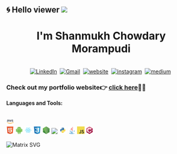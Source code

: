 ## 🌀 Hello viewer <img src="https://raw.githubusercontent.com/iampavangandhi/iampavangandhi/master/gifs/Hi.gif" width="30px">
<h1 align="center">I'm Shanmukh Chowdary Morampudi</h1>
<!-- <p align="center">
    <img align="center" alt="visitors" src="https://gpvc.arturio.dev/shanmukhchowdary147" />
</p> -->
<p align="center">
<br>
<a href="https://www.linkedin.com/in/shanmukhchowdary147/" target="_blank"><img src="https://img.shields.io/badge/linkedin-%230077B5.svg?&style=for-the-badge&logo=linkedin&logoColor=white" alt="LinkedIn" /></a>&nbsp;
<a href="mailto:shanmukhchowdary147@gmail.com" target="_blank"><img src="https://img.shields.io/badge/gmail-%23D14836.svg?&style=for-the-badge&logo=gmail&logoColor=white" alt="Gmail"/></a>&nbsp;
<a href="https://shanmukhchowdary147.github.io/" target="_blank"><img src="https://img.shields.io/badge/Portfolio-0038FE?style=for-the-badge&logo=globe&logoColor=white" alt="website"/></a>&nbsp;
<a href="https://www.instagram.com/___shannu.___/"" target="_blank"><img src="https://img.shields.io/badge/Instagram-E4405F?style=for-the-badge&logo=instagram&logoColor=white" alt="instagram"/></a>&nbsp;
<a href="https://shanmukhchowdary147.medium.com/" target="_blank"><img src="https://img.shields.io/badge/Medium-F0F0F0?style=for-the-badge&logo=medium&logoColor=black" alt="medium"/></a>&nbsp;
<br>

### Check out my portfolio website👉 [click here](https://shanmukhchowdary147.github.io/)👨‍💻

**Languages and Tools:**  

<code> <img height="20" src="https://raw.githubusercontent.com/github/explore/fbceb94436312b6dacde68d122a5b9c7d11f9524/topics/aws/aws.png"></code>
<code> <img height="20" src="https://raw.githubusercontent.com/devicons/devicon/master/icons/html5/html5-original.svg"></code>
<code><img height="20" src="https://raw.githubusercontent.com/github/explore/80688e429a7d4ef2fca1e82350fe8e3517d3494d/topics/android/android.png"></code>
<code><img height="20" src="https://raw.githubusercontent.com/github/explore/80688e429a7d4ef2fca1e82350fe8e3517d3494d/topics/react/react.png"></code>
<code><img height="20" src="https://raw.githubusercontent.com/devicons/devicon/master/icons/css3/css3-original.svg"></code>
<code><img height="20" src="https://raw.githubusercontent.com/github/explore/80688e429a7d4ef2fca1e82350fe8e3517d3494d/topics/nodejs/nodejs.png"></code>
<code><img height="20" src="https://www.vectorlogo.zone/logos/microsoft_azure/microsoft_azure-icon.svg"></code>
<code><img height="20" src="https://raw.githubusercontent.com/github/explore/5c058a388828bb5fde0bcafd4bc867b5bb3f26f3/topics/python/python.png"></code>
<code><img height="20" src="https://raw.githubusercontent.com/devicons/devicon/master/icons/java/java-original.svg"></code>
<code><img height="20" src="https://raw.githubusercontent.com/github/explore/80688e429a7d4ef2fca1e82350fe8e3517d3494d/topics/javascript/javascript.png"></code>
<code><img height="20" src="https://raw.githubusercontent.com/devicons/devicon/master/icons/cplusplus/cplusplus-original.svg"></code> 
<br/> <br/>
![Matrix SVG](https://raw.githubusercontent.com/rodrigograca31/rodrigograca31/master/matrix.svg)
                                                                                                                                               
<!--
**shanmukhchowdary147/shanmukhchowdary147** is a ✨ _special_ ✨ repository because its `README.md` (this file) appears on your GitHub profile.

Here are some ideas to get you started:

- 🔭 I’m currently working on ...
- 🌱 I’m currently learning ...
- 👯 I’m looking to collaborate on ...
- 🤔 I’m looking for help with ...
- 💬 Ask me about ...
- 📫 How to reach me: ...
- 😄 Pronouns: ...
- ⚡ Fun fact: ...
-->
